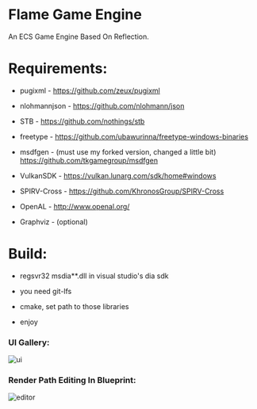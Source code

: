# Flame Game Engine
An ECS Game Engine Based On Reflection.

# Requirements:

- pugixml     - https://github.com/zeux/pugixml

- nlohmannjson     - https://github.com/nlohmann/json

- STB         - https://github.com/nothings/stb
  
- freetype    - https://github.com/ubawurinna/freetype-windows-binaries

- msdfgen     - (must use my forked version, changed a little bit) https://github.com/tkgamegroup/msdfgen

- VulkanSDK   - https://vulkan.lunarg.com/sdk/home#windows

- SPIRV-Cross - https://github.com/KhronosGroup/SPIRV-Cross

- OpenAL      - http://www.openal.org/

- Graphviz    - (optional)
  

# Build:

- regsvr32 msdia**.dll in visual studio's dia sdk

- you need git-lfs
  
- cmake, set path to those libraries
  
- enjoy

### UI Gallery:
![ui](https://github.com/tkgamegroup/flame/blob/master/screenshots/ui.png)
### Render Path Editing In Blueprint:
![editor](https://github.com/tkgamegroup/flame/blob/master/screenshots/editor.png)
